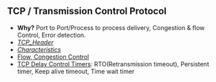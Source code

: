 ## TCP / Transmission Control Protocol
- **Why?** Port to Port/Process to process delivery, Congestion & flow Control, Error detection.
- *[TCP_Header](TCP_Header)*
- *[Characteristics](TCP_Characteristics)*
- [Flow, Congestion Control](TCP_Flow_and_Congestion_Control)
- [TCP Delay Control Timers](Delay_Control_Timers): RTO(Retransmission timeout), Persistent timer, Keep alive timeout, Time wait timer
